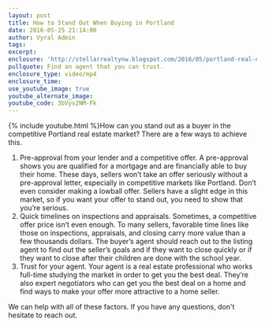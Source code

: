 ```yaml
---
layout: post
title: How to Stand Out When Buying in Portland
date: 2016-05-25 21:14:00
author: Vyral Admin
tags:
excerpt:
enclosure: 'http://stellarrealtynw.blogspot.com/2016/05/portland-real-estate-stand-out-in.html'
pullquote: Find an agent that you can trust.
enclosure_type: video/mp4
enclosure_time:
use_youtube_image: true
youtube_alternate_image:
youtube_code: 3bVys2NM-Fk
---
```



{% include youtube.html %}How can you stand out as a buyer in the competitive Portland real estate market? There are a few ways to achieve this.

1. Pre-approval from your lender and a competitive offer. A pre-approval shows you are qualified for a mortgage and are financially able to buy their home. These days, sellers won’t take an offer seriously without a pre-approval letter, especially in competitive markets like Portland. Don’t even consider making a lowball offer. Sellers have a slight edge in this market, so if you want your offer to stand out, you need to show that you’re serious.
2. Quick timelines on inspections and appraisals. Sometimes, a competitive offer price isn’t even enough. To many sellers, favorable time lines like those on inspections, appraisals, and closing carry more value than a few thousands dollars. The buyer’s agent should reach out to the listing agent to find out the seller’s goals and if they want to close quickly or if they want to close after their children are done with the school year.
3. Trust for your agent. Your agent is a real estate professional who works full-time studying the market in order to get you the best deal. They’re also expert negotiators who can get you the best deal on a home and find ways to make your offer more attractive to a home seller.

We can help with all of these factors. If you have any questions, don't hesitate to reach out.